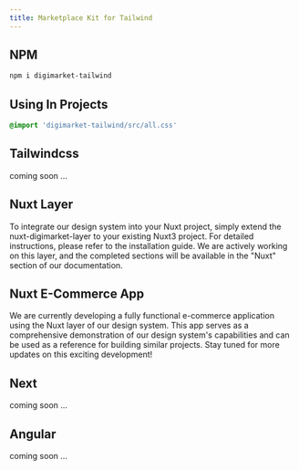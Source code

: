 ```yaml
---
title: Marketplace Kit for Tailwind
---
```


## NPM

```sh
npm i digimarket-tailwind
```

## Using In Projects

```css
@import 'digimarket-tailwind/src/all.css'
```

## Tailwindcss

coming soon ...

## Nuxt Layer
To integrate our design system into your Nuxt project, simply extend the nuxt-digimarket-layer to your existing Nuxt<Badge size="small">3</Badge> project. For detailed instructions, please refer to the installation guide. We are actively working on this layer, and the completed sections will be available in the "Nuxt" section of our documentation.

## Nuxt E-Commerce App
We are currently developing a fully functional e-commerce application using the Nuxt layer of our design system. This app serves as a comprehensive demonstration of our design system's capabilities and can be used as a reference for building similar projects. Stay tuned for more updates on this exciting development!

## Next

coming soon ...

## Angular

coming soon ...


